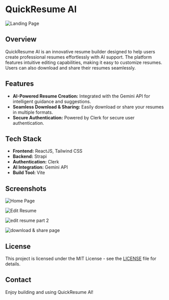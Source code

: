 #                          QuickResume AI

![Landing Page](https://github.com/user-attachments/assets/ac8a5cd1-c931-4954-aa61-c52a7d1b6603)


## Overview

QuickResume AI is an innovative resume builder designed to help users create professional resumes effortlessly with AI support. The platform features intuitive editing capabilities, making it easy to customize resumes. Users can also download and share their resumes seamlessly. 

## Features

- **AI-Powered Resume Creation:** Integrated with the Gemini API for intelligent guidance and suggestions.
- **Seamless Download & Sharing:** Easily download or share your resumes in multiple formats.
- **Secure Authentication:** Powered by Clerk for secure user authentication.

## Tech Stack

- **Frontend:** ReactJS, Tailwind CSS
- **Backend:** Strapi
- **Authentication:** Clerk
- **AI Integration:** Gemini API
- **Build Tool:** Vite

## Screenshots

![Home Page](https://github.com/user-attachments/assets/acf1ecb9-77d5-4498-96de-063fd83a2140)

![Edit Resume](https://github.com/user-attachments/assets/ba6a62ba-5613-4d09-820a-cbd5b75ac19d)

![edit resume part 2](https://github.com/user-attachments/assets/883006f2-2032-4e36-9cb5-788a07f92330)

![download & share page](https://github.com/user-attachments/assets/6f25a70d-8eab-439a-9a99-3a29bfb9484e)


## License

This project is licensed under the MIT License - see the [LICENSE](LICENSE) file for details.

## Contact



Enjoy building and using QuickResume AI!


